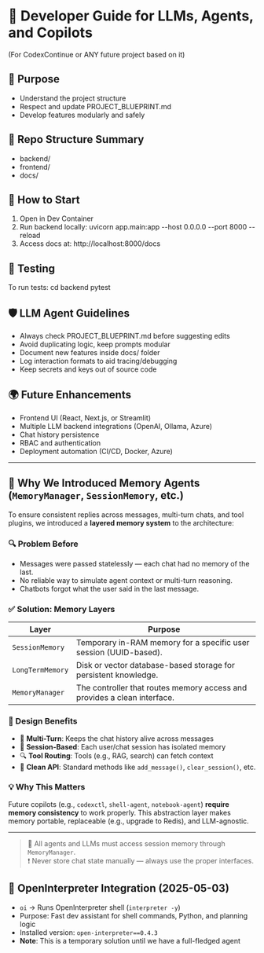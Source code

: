 # 🧠 Developer Guide for LLMs, Agents, and Copilots
(For CodexContinue or ANY future project based on it)

## 📜 Purpose
- Understand the project structure
- Respect and update PROJECT_BLUEPRINT.md
- Develop features modularly and safely

## 📂 Repo Structure Summary
- backend/
- frontend/
- docs/

## 🚀 How to Start
1. Open in Dev Container
2. Run backend locally:
   uvicorn app.main:app --host 0.0.0.0 --port 8000 --reload
3. Access docs at:
   http://localhost:8000/docs

## 🧪 Testing
To run tests:
   cd backend
   pytest

## 🛡️ LLM Agent Guidelines
- Always check PROJECT_BLUEPRINT.md before suggesting edits
- Avoid duplicating logic, keep prompts modular
- Document new features inside docs/ folder
- Log interaction formats to aid tracing/debugging
- Keep secrets and keys out of source code

## 🌍 Future Enhancements
- Frontend UI (React, Next.js, or Streamlit)
- Multiple LLM backend integrations (OpenAI, Ollama, Azure)
- Chat history persistence
- RBAC and authentication
- Deployment automation (CI/CD, Docker, Azure)


---

## 🧠 Why We Introduced Memory Agents (`MemoryManager`, `SessionMemory`, etc.)

To ensure consistent replies across messages, multi-turn chats, and tool plugins, we introduced a **layered memory system** to the architecture:

### 🔍 Problem Before
- Messages were passed statelessly — each chat had no memory of the last.
- No reliable way to simulate agent context or multi-turn reasoning.
- Chatbots forgot what the user said in the last message.

### ✅ Solution: Memory Layers

| Layer             | Purpose                                                                 |
|------------------|-------------------------------------------------------------------------|
| `SessionMemory`   | Temporary in-RAM memory for a specific user session (UUID-based).       |
| `LongTermMemory`  | Disk or vector database-based storage for persistent knowledge.         |
| `MemoryManager`   | The controller that routes memory access and provides a clean interface.|

### 🧩 Design Benefits
- 🔁 **Multi-Turn**: Keeps the chat history alive across messages
- 📂 **Session-Based**: Each user/chat session has isolated memory
- 🔍 **Tool Routing**: Tools (e.g., RAG, search) can fetch context
- 🧼 **Clean API**: Standard methods like `add_message()`, `clear_session()`, etc.

### 💡 Why This Matters
Future copilots (e.g., `codexctl`, `shell-agent`, `notebook-agent`) **require memory consistency** to work properly. This abstraction layer makes memory portable, replaceable (e.g., upgrade to Redis), and LLM-agnostic.

---

> 📌 All agents and LLMs must access session memory through `MemoryManager`.  
> ❗ Never store chat state manually — always use the proper interfaces.


## 🧠 OpenInterpreter Integration (2025-05-03)

- `oi` → Runs OpenInterpreter shell (`interpreter -y`)
- Purpose: Fast dev assistant for shell commands, Python, and planning logic
- Installed version: `open-interpreter==0.4.3`
- **Note**: This is a temporary solution until we have a full-fledged agent
